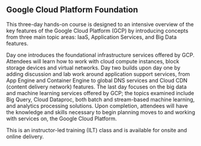 ## Google Cloud Platform Foundation

This three-day hands-on course is designed to an intensive overview of the key features of the Google Cloud Platform (GCP) by introducing concepts from three main topic areas: IaaS, Application Services, and Big Data features.

Day one introduces the foundational infrastructure services offered by GCP. Attendees will learn how to work with cloud compute instances, block storage devices and virtual networks. Day two builds upon day one by adding discussion and lab work around application support services, from App Engine and Container Engine to global DNS services and Cloud CDN (content delivery network) features. The last day focuses on the big data and machine learning services offered by GCP; the topics examined include Big Query, Cloud Dataproc, both batch and stream-based machine learning, and analytics processing solutions. Upon completion, attendees will have the knowledge and skills necessary to begin planning moves to and working with services on, the Google Cloud Platform.

This is an instructor-led training (ILT) class and is available for onsite and online delivery.
